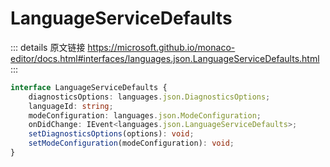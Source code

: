 # LanguageServiceDefaults
        
::: details 原文链接
https://microsoft.github.io/monaco-editor/docs.html#interfaces/languages.json.LanguageServiceDefaults.html
:::

```ts
interface LanguageServiceDefaults {
    diagnosticsOptions: languages.json.DiagnosticsOptions;
    languageId: string;
    modeConfiguration: languages.json.ModeConfiguration;
    onDidChange: IEvent<languages.json.LanguageServiceDefaults>;
    setDiagnosticsOptions(options): void;
    setModeConfiguration(modeConfiguration): void;
}
```